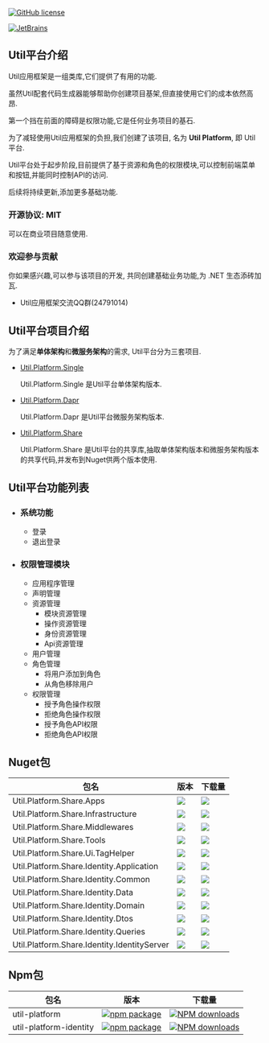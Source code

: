 [![GitHub license](https://img.shields.io/badge/license-MIT-blue.svg)](https://mit-license.org/)

<a href="https://www.jetbrains.com/?from=Util" target="_blank">
    <img src="https://github.com/dotnetcore/Home/blob/master/img/jetbrains.svg" title="JetBrains" />
</a>

## Util平台介绍

Util应用框架是一组类库,它们提供了有用的功能.

虽然Util配套代码生成器能够帮助你创建项目基架,但直接使用它们的成本依然高昂.

第一个挡在前面的障碍是权限功能,它是任何业务项目的基石.

为了减轻使用Util应用框架的负担,我们创建了该项目, 名为 **Util Platform**, 即 Util平台.

Util平台处于起步阶段,目前提供了基于资源和角色的权限模块,可以控制前端菜单和按钮,并能同时控制API的访问.

后续将持续更新,添加更多基础功能.

### 开源协议: MIT

可以在商业项目随意使用.

### 欢迎参与贡献

你如果感兴趣,可以参与该项目的开发, 共同创建基础业务功能,为 .NET 生态添砖加瓦.

- Util应用框架交流QQ群(24791014)

## Util平台项目介绍

为了满足**单体架构**和**微服务架构**的需求, Util平台分为三套项目.

- [Util.Platform.Single](https://github.com/util-core/Util.Platform.Single)

  Util.Platform.Single 是Util平台单体架构版本.
- [Util.Platform.Dapr](https://github.com/util-core/Util.Platform.Dapr)

  Util.Platform.Dapr 是Util平台微服务架构版本.
- [Util.Platform.Share](https://github.com/util-core/Util.Platform.Share)

  Util.Platform.Share 是Util平台的共享库,抽取单体架构版本和微服务架构版本的共享代码,并发布到Nuget供两个版本使用.

## Util平台功能列表

- ### 系统功能
  - 登录
  - 退出登录

- ### 权限管理模块
  - 应用程序管理
  - 声明管理
  - 资源管理
    - 模块资源管理
    - 操作资源管理
    - 身份资源管理
    - Api资源管理
  - 用户管理
  - 角色管理
    - 将用户添加到角色
    - 从角色移除用户
  - 权限管理
    - 授予角色操作权限
    - 拒绝角色操作权限
    - 授予角色API权限
    - 拒绝角色API权限

## Nuget包

| 包名 |  版本 | 下载量
|--------------|  ------- | ----
| Util.Platform.Share.Apps | ![](https://img.shields.io/nuget/v/Util.Platform.Share.Apps.svg) | ![](https://img.shields.io/nuget/dt/Util.Platform.Share.Apps.svg)
| Util.Platform.Share.Infrastructure | ![](https://img.shields.io/nuget/v/Util.Platform.Share.Infrastructure.svg) | ![](https://img.shields.io/nuget/dt/Util.Platform.Share.Infrastructure.svg)
| Util.Platform.Share.Middlewares | ![](https://img.shields.io/nuget/v/Util.Platform.Share.Middlewares.svg) | ![](https://img.shields.io/nuget/dt/Util.Platform.Share.Middlewares.svg)
| Util.Platform.Share.Tools | ![](https://img.shields.io/nuget/v/Util.Platform.Share.Tools.svg) | ![](https://img.shields.io/nuget/dt/Util.Platform.Share.Tools.svg)
| Util.Platform.Share.Ui.TagHelper | ![](https://img.shields.io/nuget/v/Util.Platform.Share.Ui.TagHelper.svg) | ![](https://img.shields.io/nuget/dt/Util.Platform.Share.Ui.TagHelper.svg)
| Util.Platform.Share.Identity.Application | ![](https://img.shields.io/nuget/v/Util.Platform.Share.Identity.Application.svg) | ![](https://img.shields.io/nuget/dt/Util.Platform.Share.Identity.Application.svg)
| Util.Platform.Share.Identity.Common | ![](https://img.shields.io/nuget/v/Util.Platform.Share.Identity.Common.svg) | ![](https://img.shields.io/nuget/dt/Util.Platform.Share.Identity.Common.svg)
| Util.Platform.Share.Identity.Data | ![](https://img.shields.io/nuget/v/Util.Platform.Share.Identity.Data.svg) | ![](https://img.shields.io/nuget/dt/Util.Platform.Share.Identity.Data.svg)
| Util.Platform.Share.Identity.Domain | ![](https://img.shields.io/nuget/v/Util.Platform.Share.Identity.Domain.svg) | ![](https://img.shields.io/nuget/dt/Util.Platform.Share.Identity.Domain.svg)
| Util.Platform.Share.Identity.Dtos | ![](https://img.shields.io/nuget/v/Util.Platform.Share.Identity.Dtos.svg) | ![](https://img.shields.io/nuget/dt/Util.Platform.Share.Identity.Dtos.svg)
| Util.Platform.Share.Identity.Queries | ![](https://img.shields.io/nuget/v/Util.Platform.Share.Identity.Queries.svg) | ![](https://img.shields.io/nuget/dt/Util.Platform.Share.Identity.Queries.svg)
| Util.Platform.Share.Identity.IdentityServer | ![](https://img.shields.io/nuget/v/Util.Platform.Share.Identity.IdentityServer.svg) | ![](https://img.shields.io/nuget/dt/Util.Platform.Share.Identity.IdentityServer.svg)


## Npm包

| 包名 |  版本 | 下载量
|--------------|  ------- | ----
| util-platform | [![npm package](https://img.shields.io/npm/v/util-platform.svg?style=flat-square)](https://www.npmjs.org/package/util-platform) | [![NPM downloads](http://img.shields.io/npm/dm/util-platform.svg?style=flat-square)](https://npmjs.org/package/util-platform)
| util-platform-identity | [![npm package](https://img.shields.io/npm/v/util-platform-identity.svg?style=flat-square)](https://www.npmjs.org/package/util-platform-identity) | [![NPM downloads](http://img.shields.io/npm/dm/util-platform-identity.svg?style=flat-square)](https://npmjs.org/package/util-platform-identity)

